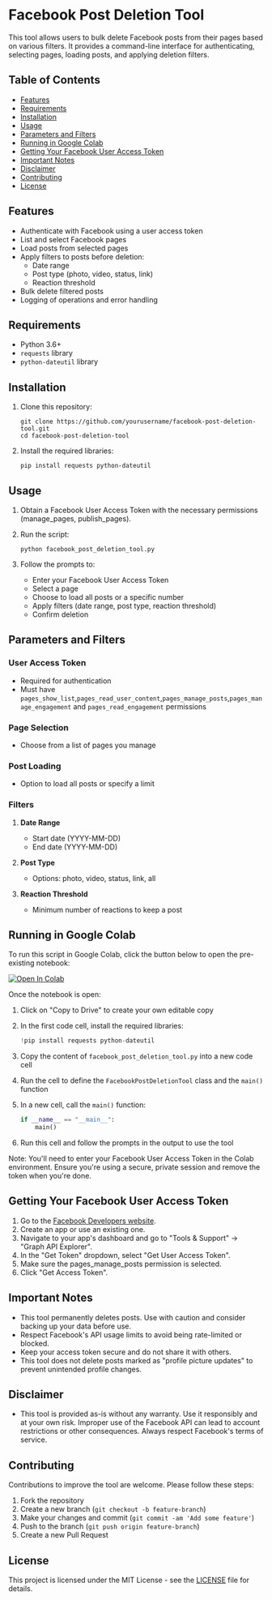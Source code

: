 # Facebook Post Deletion Tool

This tool allows users to bulk delete Facebook posts from their pages based on various filters. It provides a command-line interface for authenticating, selecting pages, loading posts, and applying deletion filters.

## Table of Contents
- [Features](#features)
- [Requirements](#requirements)
- [Installation](#installation)
- [Usage](#usage)
- [Parameters and Filters](#parameters-and-filters)
- [Running in Google Colab](#running-in-google-colab)
- [Getting Your Facebook User Access Token](#Getting-Your-Facebook-User-Access-Token)
- [Important Notes](#important-notes)
- [Disclaimer](#Disclaimer)
- [Contributing](#contributing)
- [License](#license)

## Features

- Authenticate with Facebook using a user access token
- List and select Facebook pages
- Load posts from selected pages
- Apply filters to posts before deletion:
  - Date range
  - Post type (photo, video, status, link)
  - Reaction threshold
- Bulk delete filtered posts
- Logging of operations and error handling

## Requirements

- Python 3.6+
- `requests` library
- `python-dateutil` library

## Installation

1. Clone this repository:
   ```
   git clone https://github.com/yourusername/facebook-post-deletion-tool.git
   cd facebook-post-deletion-tool
   ```

2. Install the required libraries:
   ```
   pip install requests python-dateutil
   ```

## Usage

1. Obtain a Facebook User Access Token with the necessary permissions (manage_pages, publish_pages).

2. Run the script:
   ```
   python facebook_post_deletion_tool.py
   ```

3. Follow the prompts to:
   - Enter your Facebook User Access Token
   - Select a page
   - Choose to load all posts or a specific number
   - Apply filters (date range, post type, reaction threshold)
   - Confirm deletion

## Parameters and Filters

### User Access Token
- Required for authentication
- Must have `pages_show_list`,`pages_read_user_content`,`pages_manage_posts`,`pages_manage_engagement`  and `pages_read_engagement` permissions

### Page Selection
- Choose from a list of pages you manage

### Post Loading
- Option to load all posts or specify a limit

### Filters
1. **Date Range**
   - Start date (YYYY-MM-DD)
   - End date (YYYY-MM-DD)

2. **Post Type**
   - Options: photo, video, status, link, all

3. **Reaction Threshold**
   - Minimum number of reactions to keep a post

## Running in Google Colab

To run this script in Google Colab, click the button below to open the pre-existing notebook:

[![Open In Colab](https://colab.research.google.com/assets/colab-badge.svg)](https://colab.research.google.com/drive/1x7M-DZLPdpyKCHv_i620mBi_Jk18xJWO?usp=sharing)

Once the notebook is open:

1. Click on "Copy to Drive" to create your own editable copy

2. In the first code cell, install the required libraries:
   ```python
   !pip install requests python-dateutil
   ```

3. Copy the content of `facebook_post_deletion_tool.py` into a new code cell

4. Run the cell to define the `FacebookPostDeletionTool` class and the `main()` function

5. In a new cell, call the `main()` function:
   ```python
   if __name__ == "__main__":
       main()
   ```

6. Run this cell and follow the prompts in the output to use the tool

Note: You'll need to enter your Facebook User Access Token in the Colab environment. Ensure you're using a secure, private session and remove the token when you're done.


## Getting Your Facebook User Access Token

1. Go to the [Facebook Developers website](https://developers.facebook.com/).
2. Create an app or use an existing one.
3. Navigate to your app's dashboard and go to "Tools & Support" -> "Graph API Explorer".
4. In the "Get Token" dropdown, select "Get User Access Token".
5. Make sure the pages_manage_posts permission is selected.
6. Click "Get Access Token".


## Important Notes

- This tool permanently deletes posts. Use with caution and consider backing up your data before use.
- Respect Facebook's API usage limits to avoid being rate-limited or blocked.
- Keep your access token secure and do not share it with others.
- This tool does not delete posts marked as "profile picture updates" to prevent unintended profile changes.

## Disclaimer
- This tool is provided as-is without any warranty. Use it responsibly and at your own risk. Improper use of the Facebook API can lead to account restrictions or other consequences. Always respect Facebook's terms of service.

## Contributing

Contributions to improve the tool are welcome. Please follow these steps:

1. Fork the repository
2. Create a new branch (`git checkout -b feature-branch`)
3. Make your changes and commit (`git commit -am 'Add some feature'`)
4. Push to the branch (`git push origin feature-branch`)
5. Create a new Pull Request

## License

This project is licensed under the MIT License - see the [LICENSE](mit-license.md) file for details.
